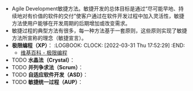 - Agile Development敏捷方法。敏捷开发的总体目标是通过“尽可能早地、持续地对有价值的软件的交付”使客户通过在软件开发过程中加入灵活性，敏捷方法使用户能够在开发周期的后期增加或改变需求。
- 敏捷过程的典型方法有很多，每一种方法基于一套原则，这些原则实现了敏捷方法所宣称的理念（敏捷宣言）。
- **极限编程（XP）**：
  :LOGBOOK:
  CLOCK: [2022-03-31 Thu 17:52:29]
  :END:
	- [维基百科 - 极限编程](https://zh.wikipedia.org/wiki/%E6%9E%81%E9%99%90%E7%BC%96%E7%A8%8B)
- TODO **水晶法（Crystal）**：
- TODO **并列争求法（Scrum）**：
- TODO **自适应软件开发（ASD）**：
- TODO **敏捷统一过程（AUP）**：